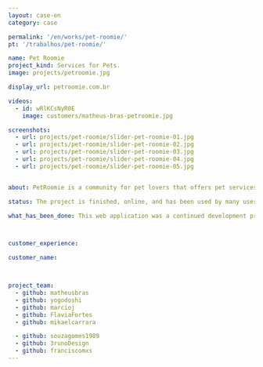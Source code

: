 ```yaml
---
layout: case-en
category: case

permalink: '/en/works/pet-roomie/'
pt: '/trabalhos/pet-roomie/'

name: Pet Roomie
project_kind: Services for Pets.
image: projects/petroomie.jpg

display_url: petroomie.com.br

videos:
  - id: wRlKCsNyR0E
    image: customers/matheus-bras-petroomie.jpg 

screenshots:
  - url: projects/pet-roomie/slider-pet-roomie-01.jpg
  - url: projects/pet-roomie/slider-pet-roomie-02.jpg
  - url: projects/pet-roomie/slider-pet-roomie-03.jpg
  - url: projects/pet-roomie/slider-pet-roomie-04.jpg
  - url: projects/pet-roomie/slider-pet-roomie-05.jpg


about: PetRoomie is a community for pet lovers that offers pet services. There’s a wide range of services available, from overnight boarding, spas, grooming and petsitting to training and pet walkers.

status: The project is finished, online, and has been used by many users.

what_has_been_done: This web application was a continued development project, that after launch, also contracted HE:help for small updates.



customer_experience:

customer_name:



project_team:
  - github: matheusbras
  - github: yogodoshi
  - github: marcioj
  - github: FlaviaFortes
  - github: mikaelcarrara

  - github: souzagomes1989
  - github: 3runoDesign
  - github: franciscomxs
---
```

